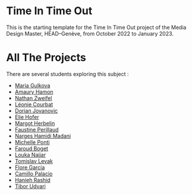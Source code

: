 # Time In Time Out
This is the starting template for the Time In Time Out project of the Media Design Master, HEAD–Genève, from October 2022 to January 2023.

# All The Projects
There are several students exploring this subject :

- [Maria Gulkova](https://github.com/MariiaGulkova/head-md-time-in-time-out)
- [Amaury Hamon](https://github.com/AmauryHamon/head-md-time-in-time-out)
- [Nathan Zweifel](https://github.com/zweifelna/head-md-time-in-time-out)
- [Léonie Courbat](https://github.com/Limonello/head-md-time-in-time-out)
- [Dorian Jovanovic](https://github.com/DorianJov/head-md-time-in-time-out)
- [Elie Hofer](https://github.com/EAH22/head-md-time-in-time-out)
- [Margot Herbelin](https://github.com/herbeline/head-md-time-in-time-out)
- [Faustine Perillaud](https://github.com/fromageboum/head-md-time-in-time-out)
- [Narges Hamidi Madani](https://github.com/nargeshmrad/head-md-time-in-time-out)
- [Michelle Ponti](https://github.com/michelle-po/head-md-time-in-time-out)
- [Faroud Boget](https://github.com/marinefb/head-md-time-in-time-out)
- [Louka Najjar](https://github.com/fly04/head-md-time-in-time-out)
- [Tomislav Levak](https://github.com/tomislavlevak/head-md-time-in-time-out)
- [Flore Garcia](https://github.com/flokkyn/head-md-time-in-time-out)
- [Camillo Palacio](https://github.com/jose-camilo-palacio-constain/head-md-time-in-time-out)
- [Hanieh Rashid](https://github.com/haniehrashid/head-md-time-in-time-out)
- [Tibor Udvari](https://github.com/TiborUdvari/head-md-time-in-time-out)